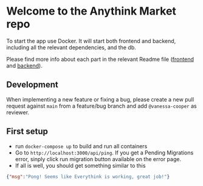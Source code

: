 # Welcome to the Anythink Market repo

To start the app use Docker. It will start both frontend and backend, including all the relevant dependencies, and the db.

Please find more info about each part in the relevant Readme file ([frontend](frontend/readme.md) and [backend](backend/README.md)).

## Development

When implementing a new feature or fixing a bug, please create a new pull request against `main` from a feature/bug branch and add `@vanessa-cooper` as reviewer.

## First setup

- run `docker-compose up` to build and run all containers
- Go to `http://localhost:3000/api/ping`. If you get a Pending Migrations error, sinply click run migration button available on the error page.
- If all is well, you should get something similar to this

```json
{"msg":"Pong! Seems like Everythink is working, great job!"}
```
